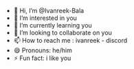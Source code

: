 - 👋 Hi, I’m @Ivanreek-Bala
- 👀 I’m interested in you
- 🌱 I’m currently learning you
- 💞️ I’m looking to collaborate on you
- 📫 How to reach me : ivanreek - discord
- 😄 Pronouns: he/him
- ⚡ Fun fact: i like you

<!---
Ivanreek-Bala/Ivanreek-Bala is a ✨ special ✨ repository because its `README.md` (this file) appears on your GitHub profile.
You can click the Preview link to take a look at your changes.
--->
